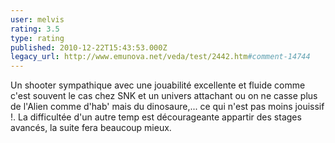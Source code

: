```yaml
---
user: melvis
rating: 3.5
type: rating
published: 2010-12-22T15:43:53.000Z
legacy_url: http://www.emunova.net/veda/test/2442.htm#comment-14744
---
```

Un shooter sympathique avec une jouabilité excellente et fluide comme c'est souvent le cas chez SNK et un univers attachant ou on ne casse plus de l'Alien comme d'hab' mais du dinosaure,... ce qui n'est pas moins jouissif !. La difficultée d'un autre temp est décourageante appartir des stages avancés, la suite fera beaucoup mieux.